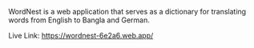 WordNest is a web application that serves as a dictionary for translating words from English to Bangla and German.

Live Link: https://wordnest-6e2a6.web.app/
